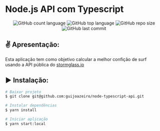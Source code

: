 # Node.js API com Typescript

<p align="center">
  <img alt="GitHub count language" src="https://img.shields.io/github/languages/count/guijoazeiro/node-typescript-api">
  <img alt="GitHub top language" src="https://img.shields.io/github/languages/top/guijoazeiro/node-typescript-api">
  <img alt="GitHub repo size" src="https://img.shields.io/github/repo-size/guijoazeiro/node-typescript-api">
  <img alt="GitHub last commit" src="https://img.shields.io/github/last-commit/guijoazeiro/node-typescript-api">
</p>

## ✌ Apresentação:

Esta aplicação tem como objetivo calcular a melhor confição de surf usando a API pública do [stormglass.io](https://stormglass.io/)

## ▶ Instalação:

```bash
# Baixar projeto
$ git clone git@github.com:guijoazeiro/node-typescript-api.git

# Instalar dependências
$ yarn install 

# Iniciar aplicação
$ yarn start:local
```